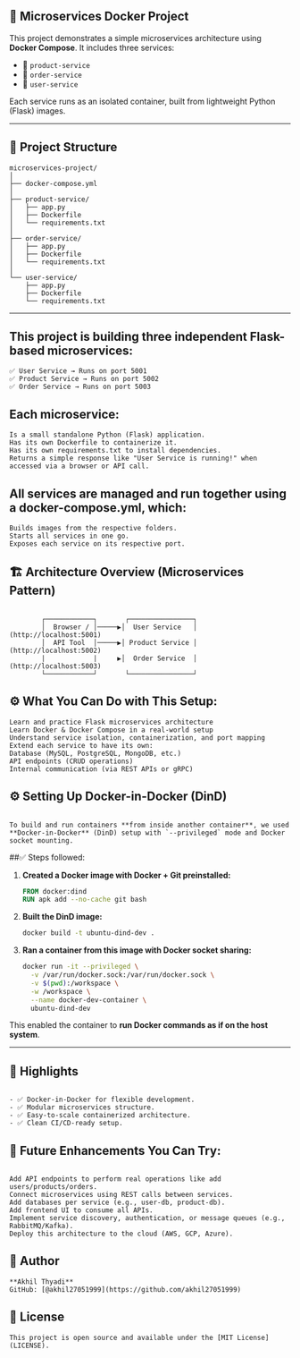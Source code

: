 ## 🚀 Microservices Docker Project

This project demonstrates a simple microservices architecture using **Docker Compose**. It includes three services:
- 🍭 `product-service`
- 📍 `order-service`
- 👤 `user-service`

Each service runs as an isolated container, built from lightweight Python (Flask) images.

---
## 📆 Project Structure
```
microservices-project/
│
├── docker-compose.yml
│
├── product-service/
│   ├── app.py
│   ├── Dockerfile
│   └── requirements.txt
│
├── order-service/
│   ├── app.py
│   ├── Dockerfile
│   └── requirements.txt
│
└── user-service/
    ├── app.py
    ├── Dockerfile
    └── requirements.txt
```

---
## This project is building three independent Flask-based microservices:
```
✅ User Service → Runs on port 5001
✅ Product Service → Runs on port 5002
✅ Order Service → Runs on port 5003

```
## Each microservice:
```
Is a small standalone Python (Flask) application.
Has its own Dockerfile to containerize it.
Has its own requirements.txt to install dependencies.
Returns a simple response like "User Service is running!" when accessed via a browser or API call.

```
## All services are managed and run together using a docker-compose.yml, which:
```
Builds images from the respective folders.
Starts all services in one go.
Exposes each service on its respective port.

```
## 🏗 Architecture Overview (Microservices Pattern)
```

        ┌────────────┐       ┌────────────────┐
        │  Browser / │─────▶│  User Service   │ (http://localhost:5001)
        │  API Tool  │─────▶│ Product Service │ (http://localhost:5002)
        |            |     ▶│  Order Service  │ (http://localhost:5003)
        └────────────┘       └────────────────┘
```
## ⚙️ What You Can Do with This Setup:
```
Learn and practice Flask microservices architecture
Learn Docker & Docker Compose in a real-world setup
Understand service isolation, containerization, and port mapping
Extend each service to have its own:
Database (MySQL, PostgreSQL, MongoDB, etc.)
API endpoints (CRUD operations)
Internal communication (via REST APIs or gRPC)

```
## ⚙️ Setting Up Docker-in-Docker (DinD)
```

To build and run containers **from inside another container**, we used **Docker-in-Docker** (DinD) setup with `--privileged` mode and Docker socket mounting.

```
##✅ Steps followed:

1. **Created a Docker image with Docker + Git preinstalled:**
   ```dockerfile
   FROM docker:dind
   RUN apk add --no-cache git bash
   ```

2. **Built the DinD image:**
   ```bash
   docker build -t ubuntu-dind-dev .
   ```

3. **Ran a container from this image with Docker socket sharing:**
   ```bash
   docker run -it --privileged \
     -v /var/run/docker.sock:/var/run/docker.sock \
     -v $(pwd):/workspace \
     -w /workspace \
     --name docker-dev-container \
     ubuntu-dind-dev
   ```

This enabled the container to **run Docker commands as if on the host system**.

---
## 📌 Highlights
```

- ✅ Docker-in-Docker for flexible development.
- ✅ Modular microservices structure.
- ✅ Easy-to-scale containerized architecture.
- ✅ Clean CI/CD-ready setup.

```
## 🚀 Future Enhancements You Can Try:
```

Add API endpoints to perform real operations like add users/products/orders.
Connect microservices using REST calls between services.
Add databases per service (e.g., user-db, product-db).
Add frontend UI to consume all APIs.
Implement service discovery, authentication, or message queues (e.g., RabbitMQ/Kafka).
Deploy this architecture to the cloud (AWS, GCP, Azure).

```
## 🙌 Author
```
**Akhil Thyadi**  
GitHub: [@akhil27051999](https://github.com/akhil27051999)

```
## 📜 License
```
This project is open source and available under the [MIT License](LICENSE).

